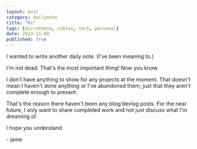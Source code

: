 ```yaml
---
layout: post
category: dailynote
title: "hi"
tags: [micrathena, roblox, tech, personal]
date: 2023-11-08
published: true
---
```

I wanted to write another daily note. (I've been meaning to.)

I'm not dead. That's the most important thing! Now you know.

I don't have anything to show for any projects at the moment. That doesn't mean I haven't done anything or I've abandoned them; just that they aren't complete enough to present.

That's the reason there haven't been any blog/devlog posts. For the near future, I only want to share completed work and not just discuss what I'm dreaming of.

I hope you understand.

\- jame
